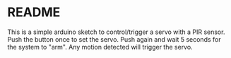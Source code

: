 # README

This is a simple arduino sketch to control/trigger a servo with a PIR sensor. Push the button once to set the servo. Push again and wait 5 seconds for the system to "arm". Any motion detected will trigger the servo.
